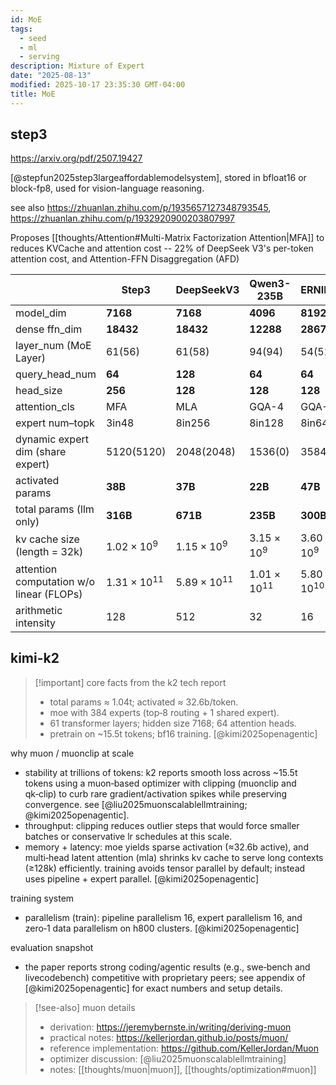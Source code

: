 ```yaml
---
id: MoE
tags:
  - seed
  - ml
  - serving
description: Mixture of Expert
date: "2025-08-13"
modified: 2025-10-17 23:35:30 GMT-04:00
title: MoE
---
```


## step3

https://arxiv.org/pdf/2507.19427

[@stepfun2025step3largeaffordablemodelsystem], stored in bfloat16 or block-fp8, used for vision-language reasoning.

see also https://zhuanlan.zhihu.com/p/1935657127348793545, https://zhuanlan.zhihu.com/p/1932920900203807997

Proposes [[thoughts/Attention#Multi-Matrix Factorization Attention|MFA]] to reduces KVCache and attention cost -- 22% of DeepSeek V3's per-token attention cost, and Attention-FFN Disaggregation (AFD)

|                                          | Step3                | DeepSeekV3           | Qwen3-235B           | ERNIE4.5             | Qwen3 32B            |
| ---------------------------------------- | -------------------- | -------------------- | -------------------- | -------------------- | -------------------- |
| model_dim                                | $\mathbf{7168}$      | $\mathbf{7168}$      | $\mathbf{4096}$      | $\mathbf{8192}$      | $\mathbf{5120}$      |
| dense ffn_dim                            | $\mathbf{18432}$     | $\mathbf{18432}$     | $\mathbf{12288}$     | $\mathbf{28672}$     | $\mathbf{25600}$     |
| layer_num (MoE Layer)                    | $61(56)$             | $61(58)$             | $94(94)$             | $54(51)$             | $64$                 |
| query_head_num                           | $\mathbf{64}$        | $\mathbf{128}$       | $\mathbf{64}$        | $\mathbf{64}$        | $\mathbf{64}$        |
| head_size                                | $\mathbf{256}$       | $\mathbf{128}$       | $\mathbf{128}$       | $\mathbf{128}$       | $\mathbf{128}$       |
| attention_cls                            | MFA                  | MLA                  | GQA-4                | GQA-8                | GQA-8                |
| expert num–topk                          | $3\mathrm{in}48$     | $8\mathrm{in}256$    | $8\mathrm{in}128$    | $8\mathrm{in}64$     | $8\mathrm{in}64$     |
| dynamic expert dim (share expert)        | $5120(5120)$         | $2048(2048)$         | $1536(0)$            | $3584(0)$            | —                    |
| activated params                         | $\mathbf{38B}$       | $\mathbf{37B}$       | $\mathbf{22B}$       | $\mathbf{47B}$       | $\mathbf{32B}$       |
| total params (llm only)                  | $\mathbf{316B}$      | $\mathbf{671B}$      | $\mathbf{235B}$      | $\mathbf{300B}$      | —                    |
| kv cache size (length = 32k)             | $1.02\times 10^9$    | $1.15\times 10^9$    | $3.15\times 10^9$    | $3.60\times 10^9$    | $4.30\times 10^9$    |
| attention computation w/o linear (FLOPs) | $1.31\times 10^{11}$ | $5.89\times 10^{11}$ | $1.01\times 10^{11}$ | $5.80\times 10^{10}$ | $6.87\times 10^{10}$ |
| arithmetic intensity                     | $128$                | $512$                | $32$                 | $16$                 | $16$                 |

## kimi-k2

> [!important] core facts from the k2 tech report
>
> - total params ≈ 1.04t; activated ≈ 32.6b/token.
> - moe with 384 experts (top‑8 routing + 1 shared expert).
> - 61 transformer layers; hidden size 7168; 64 attention heads.
> - pretrain on ~15.5t tokens; bf16 training. [@kimi2025openagentic]

why muon / muonclip at scale

- stability at trillions of tokens: k2 reports smooth loss across ~15.5t tokens using a muon‑based optimizer with clipping (muonclip and qk‑clip) to curb rare gradient/activation spikes while preserving convergence. see [@liu2025muonscalablellmtraining; @kimi2025openagentic].
- throughput: clipping reduces outlier steps that would force smaller batches or conservative lr schedules at this scale.
- memory + latency: moe yields sparse activation (≈32.6b active), and multi‑head latent attention (mla) shrinks kv cache to serve long contexts (≥128k) efficiently. training avoids tensor parallel by default; instead uses pipeline + expert parallel. [@kimi2025openagentic]

training system

- parallelism (train): pipeline parallelism 16, expert parallelism 16, and zero‑1 data parallelism on h800 clusters. [@kimi2025openagentic]

evaluation snapshot

- the paper reports strong coding/agentic results (e.g., swe‑bench and livecodebench) competitive with proprietary peers; see appendix of [@kimi2025openagentic] for exact numbers and setup details.

> [!see-also] muon details
>
> - derivation: https://jeremybernste.in/writing/deriving-muon
> - practical notes: https://kellerjordan.github.io/posts/muon/
> - reference implementation: https://github.com/KellerJordan/Muon
> - optimizer discussion: [@liu2025muonscalablellmtraining]
> - notes: [[thoughts/muon|muon]], [[thoughts/optimization#muon]]
